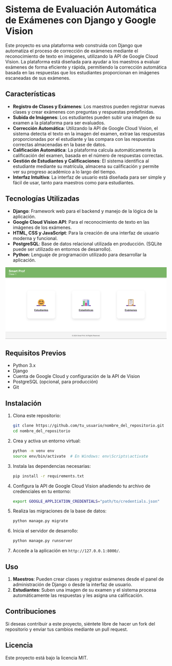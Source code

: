 # Sistema de Evaluación Automática de Exámenes con Django y Google Vision

Este proyecto es una plataforma web construida con Django que automatiza el proceso de corrección de exámenes mediante el reconocimiento de texto en imágenes, utilizando la API de Google Cloud Vision. La plataforma está diseñada para ayudar a los maestros a evaluar exámenes de forma eficiente y rápida, permitiendo la corrección automática basada en las respuestas que los estudiantes proporcionan en imágenes escaneadas de sus exámenes.

## Características

- **Registro de Clases y Exámenes**: Los maestros pueden registrar nuevas clases y crear exámenes con preguntas y respuestas predefinidas.
- **Subida de Imágenes**: Los estudiantes pueden subir una imagen de su examen a la plataforma para ser evaluados.
- **Corrección Automática**: Utilizando la API de Google Cloud Vision, el sistema detecta el texto en la imagen del examen, extrae las respuestas proporcionadas por el estudiante y las compara con las respuestas correctas almacenadas en la base de datos.
- **Calificación Automática**: La plataforma calcula automáticamente la calificación del examen, basada en el número de respuestas correctas.
- **Gestión de Estudiantes y Calificaciones**: El sistema identifica al estudiante mediante su matrícula, almacena su calificación y permite ver su progreso académico a lo largo del tiempo.
- **Interfaz Intuitiva**: La interfaz de usuario está diseñada para ser simple y fácil de usar, tanto para maestros como para estudiantes.

## Tecnologías Utilizadas

- **Django**: Framework web para el backend y manejo de la lógica de la aplicación.
- **Google Cloud Vision API**: Para el reconocimiento de texto en las imágenes de los exámenes.
- **HTML, CSS y JavaScript**: Para la creación de una interfaz de usuario moderna y funcional.
- **PostgreSQL**: Base de datos relacional utilizada en producción. (SQLite puede ser utilizado en entornos de desarrollo).
- **Python**: Lenguaje de programación utilizado para desarrollar la aplicación.

![Captura de Pantalla](media/img1.png)
## Requisitos Previos

- Python 3.x
- Django
- Cuenta de Google Cloud y configuración de la API de Vision
- PostgreSQL (opcional, para producción)
- Git

## Instalación

1. Clona este repositorio:
    ```bash
    git clone https://github.com/tu_usuario/nombre_del_repositorio.git
    cd nombre_del_repositorio
    ```

2. Crea y activa un entorno virtual:
    ```bash
    python -m venv env
    source env/bin/activate  # En Windows: env\Scripts\activate
    ```

3. Instala las dependencias necesarias:
    ```bash
    pip install -r requirements.txt
    ```

4. Configura la API de Google Cloud Vision añadiendo tu archivo de credenciales en tu entorno:
    ```bash
    export GOOGLE_APPLICATION_CREDENTIALS="path/to/credentials.json"
    ```

5. Realiza las migraciones de la base de datos:
    ```bash
    python manage.py migrate
    ```

6. Inicia el servidor de desarrollo:
    ```bash
    python manage.py runserver
    ```

7. Accede a la aplicación en `http://127.0.0.1:8000/`.

## Uso

1. **Maestros**: Pueden crear clases y registrar exámenes desde el panel de administración de Django o desde la interfaz de usuario.
2. **Estudiantes**: Suben una imagen de su examen y el sistema procesa automáticamente las respuestas y les asigna una calificación.

## Contribuciones

Si deseas contribuir a este proyecto, siéntete libre de hacer un fork del repositorio y enviar tus cambios mediante un pull request.

## Licencia

Este proyecto está bajo la licencia MIT.

